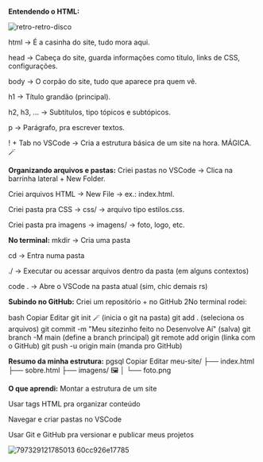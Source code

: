 **Entendendo o HTML:**

![retro-retro-disco](https://github.com/user-attachments/assets/0353d4d5-3e2c-4eab-a1a1-79d5095dd03f)



html → É a casinha do site, tudo mora aqui.

head → Cabeça do site, guarda informações como título, links de CSS, configurações.

body → O corpão do site, tudo que aparece pra quem vê.

h1 → Título grandão (principal).

h2, h3, ... → Subtítulos, tipo tópicos e subtópicos.

p → Parágrafo, pra escrever textos.

! + Tab no VSCode → Cria a estrutura básica de um site na hora. MÁGICA. 🪄

**Organizando arquivos e pastas:**
Criei pastas no VSCode → Clica na barrinha lateral + New Folder.

Criei arquivos HTML → New File → ex.: index.html.

Criei pasta pra CSS → css/ → arquivo tipo estilos.css.

Criei pasta pra imagens → imagens/ → foto, logo, etc.

**No terminal:**
mkdir → Cria uma pasta

cd → Entra numa pasta

./ → Executar ou acessar arquivos dentro da pasta (em alguns contextos)

code . → Abre o VSCode na pasta atual (sim, chic demais rs)

**Subindo no GitHub:**
Criei um repositório + no GitHub
2No terminal rodei:

bash
Copiar
Editar
git init 🪄 (inicia o git na pasta)
git add . (seleciona os arquivos)
git commit -m "Meu sitezinho feito no Desenvolve Aí" (salva)
git branch -M main (define a branch principal)
git remote add origin (linka com o GitHub)
git push -u origin main (manda pro GitHub)

**Resumo da minha estrutura:**
pgsql
Copiar
Editar
meu-site/
├── index.html 
├── sobre.html 
├── imagens/ 🖼
│   └── foto.png 

**O que aprendi:**
Montar a estrutura de um site

Usar tags HTML pra organizar conteúdo

Navegar e criar pastas no VSCode

Usar Git e GitHub pra versionar e publicar meus projetos

![797329121785013 60cc926e17785](https://github.com/user-attachments/assets/34be8926-e297-44c2-b576-e7b7c4cc0525)

